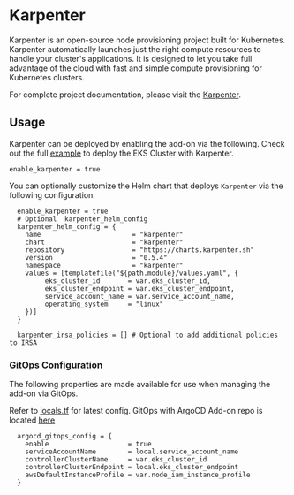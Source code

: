 # Karpenter

Karpenter is an open-source node provisioning project built for Kubernetes. Karpenter automatically launches just the right compute resources to handle your cluster's applications. It is designed to let you take full advantage of the cloud with fast and simple compute provisioning for Kubernetes clusters.

For complete project documentation, please visit the [Karpenter](https://karpenter.sh/docs/getting-started/).

## Usage

Karpenter can be deployed by enabling the add-on via the following. Check out the full [example](examples/karpenter/main.tf) to deploy the EKS Cluster with Karpenter.

```hcl
enable_karpenter = true
```

You can optionally customize the Helm chart that deploys `Karpenter` via the following configuration.

```hcl
  enable_karpenter = true
  # Optional  karpenter_helm_config
  karpenter_helm_config = {
    name                       = "karpenter"
    chart                      = "karpenter"
    repository                 = "https://charts.karpenter.sh"
    version                    = "0.5.4"
    namespace                  = "karpenter"
    values = [templatefile("${path.module}/values.yaml", {
         eks_cluster_id       = var.eks_cluster_id,
         eks_cluster_endpoint = var.eks_cluster_endpoint,
         service_account_name = var.service_account_name,
         operating_system     = "linux"
    })]
  }

  karpenter_irsa_policies = [] # Optional to add additional policies to IRSA
```

### GitOps Configuration
The following properties are made available for use when managing the add-on via GitOps.

Refer to [locals.tf](modules/kubernetes-addons/karpenter/locals.tf) for latest config. GitOps with ArgoCD Add-on repo is located [here](https://github.com/aws-samples/ssp-eks-add-ons/blob/main/chart/values.yaml)

```hcl
  argocd_gitops_config = {
    enable                    = true
    serviceAccountName        = local.service_account_name
    controllerClusterName     = var.eks_cluster_id
    controllerClusterEndpoint = local.eks_cluster_endpoint
    awsDefaultInstanceProfile = var.node_iam_instance_profile
  }
```
